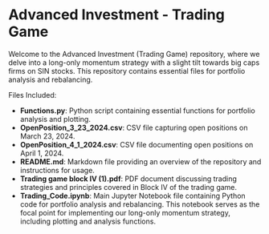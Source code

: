# Advanced Investment - Trading Game

Welcome to the Advanced Investment (Trading Game) repository, where we delve into a long-only momentum strategy with a slight tilt towards big caps firms on SIN stocks. This repository contains essential files for portfolio analysis and rebalancing. 

Files Included:
- **Functions.py**: Python script containing essential functions for portfolio analysis and plotting.
- **OpenPosition_3_23_2024.csv**: CSV file capturing open positions on March 23, 2024.
- **OpenPosition_4_1_2024.csv**: CSV file documenting open positions on April 1, 2024.
- **README.md**: Markdown file providing an overview of the repository and instructions for usage.
- **Trading game block IV (1).pdf**: PDF document discussing trading strategies and principles covered in Block IV of the trading game.
- **Trading_Code.ipynb**: Main Jupyter Notebook file containing Python code for portfolio analysis and rebalancing. This notebook serves as the focal point for implementing our long-only momentum strategy, including plotting and analysis functions.
